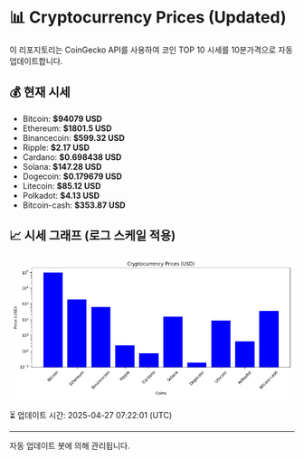 
# 📊 Cryptocurrency Prices (Updated)

이 리포지토리는 CoinGecko API를 사용하여 코인 TOP 10 시세를 10분가격으로 자동 업데이트합니다.

## 💰 현재 시세
- Bitcoin: **$94079 USD**
- Ethereum: **$1801.5 USD**
- Binancecoin: **$599.32 USD**
- Ripple: **$2.17 USD**
- Cardano: **$0.698438 USD**
- Solana: **$147.28 USD**
- Dogecoin: **$0.179679 USD**
- Litecoin: **$85.12 USD**
- Polkadot: **$4.13 USD**
- Bitcoin-cash: **$353.87 USD**

## 📈 시세 그래프 (로그 스케일 적용)
![Crypto Prices](crypto_prices.png)

⏳ 업데이트 시간: 2025-04-27 07:22:01 (UTC)

---
자동 업데이트 봇에 의해 관리됩니다.
